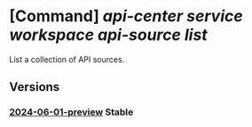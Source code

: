 # [Command] _api-center service workspace api-source list_

List a collection of API sources.

## Versions

### [2024-06-01-preview](/Resources/mgmt-plane/L3N1YnNjcmlwdGlvbnMve30vcmVzb3VyY2Vncm91cHMve30vcHJvdmlkZXJzL21pY3Jvc29mdC5hcGljZW50ZXIvc2VydmljZXMve30vd29ya3NwYWNlcy97fS9hcGlzb3VyY2Vz/2024-06-01-preview.xml) **Stable**

<!-- mgmt-plane /subscriptions/{}/resourcegroups/{}/providers/microsoft.apicenter/services/{}/workspaces/{}/apisources 2024-06-01-preview -->
